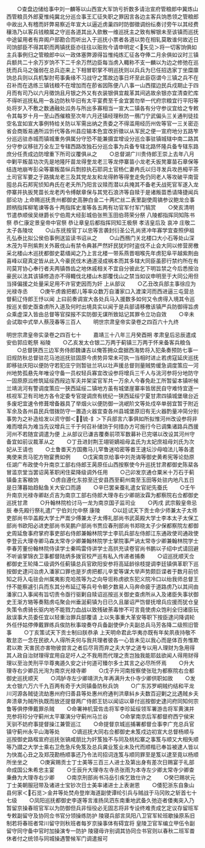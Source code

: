 <!-- { "loadSidebar": true } -->
　　○查盘边储给事中刘一麟等以山西宣大军饷亏折数多请治宣府管粮郎中冀炼山西管粮员外郎夏惟纯冀北分巡佥事王汇征失职之罪因言各边主客兵饷悉领之管粮郎中故出入有稽而奸弊易察近年宣大以逼近虏巢四时防御徵调纷纭奏讨旁午以其经费穰浩乃以客兵钱粮属之守巡各道其出入歛散一维巡抚主之致有解银未至该镇而巡抚中途留用者有弃阁户部勘合而听出入于巡抚小票者各道以势在相轧莫敢谁何故近日司饷部臣不得其职而两镇抚臣亦往往以赃败今请申明定＜矢见＞将一切客饷俱如主兵事例归之管粮郎中以一政体塞弊源得旨惟纯炼汇征各夺俸二月余俱如议时三镇兵额共二十余万岁饷不下二千余万然边臣每当虏入輙称不支一麟以为边之修弛在巡抚而兵马之强弱在总兵迩来上下相冒职掌不明巡抚则以兵兵为巳任招选家丁坐糜廪饷总兵则以兵机掣肘苟事夤缘不习战守之策故边事日坏至此臣窃谓今三镇之兵不在召补而在选练三镇钱粮不在增加而在莭省因陈便八八事一山西摆边民兵戍期止于四月而有司乃以六月徵饷且月银之外又有衣装银俱宜裁革其间逃故余银亦宜清查贮库不得听巡抚私用一各边防秋毕旧有太平宴费至千金宜罢勿举一代府宗粮宜行平阳等处将岁入不敷之数通融处泒务与所出多寡相当一宣大二镇各有分守参议宜给之专敕令其每岁十月一至山西催粮至次年六月还镇经理秋防一鴈门宁武偏头三关通判徒挂空名宜如宣大事例特给关防以军需出纳之责委之不得滥用经历州佐等官一三关密迩省会商贩易通所泒忻代等各州县应输本色宜改折徵以从军民之便一宣府地分五路笮分巡远驻赤城而镇城重务俱属分守恐不能兼摄宜增设分巡佥事驻镇城辖中南二路其分守参议移驻万全左卫专辖西路改独石分巡佥事为兵备专辖北路怀隆兵备专辖东路庶分任责成边防增重下所司议覆俱从之
　　○总督湖广川贵侍郎王崇上去年八月中剿平叛苗功次先是地隆阡苗龙得奎龙老三等龙停寨苗小龙老夭扳凳寨苗石章保等结连地崩岑彭朵等寨叛苗纵兵剽掠执石耶洞土官杨仁妻冉氏以归寻发兵攻邑栂平茶土司官军要之于路擒龙老三及其党龙友和龙得鲊等得奎走免仍同老人等攻破平南营囤总兵石邦宪侦知冉氏在老夭所乃阳言议赎而潜以兵掩其不备老夭战死官军遂入龙停寨并执扳凳苗长龙老丙令缚献章保与其党石浪济等自赎于是诸叛苗悉请降捷闻兵部论功  上命赐巡抚贵州都御史高翀白金二十两纻丝二表里副使周镐参议鲍龙佥事顾柄指挥柳笔谏等各十两指挥史淮等各五两有功官军付军门犒赏
　　○癸亥清明节遣恭顺侯吴继爵长宁伯周大经彭城伯张熊玉田伯蒋荣分祭  八陵都指挥同知陈书祭  恭仁康定景皇帝中官祭  恭让章皇后都指挥同知王极祭  孝洁皇后及  哀冲  庄敬二太子各陵坟
　　○山东抚按官丁以忠等言袭封衍圣公孔尚贤冲年寡学宜查照伊祖孔弘泰比拟公侯伯事例送监读书诏从之
　　○山西鴈门关北楼口大小石等处山深木茂为平刑紫荆关外蓛伐山有禁令典甚严然奸民犹时时盗伐不止会大同以修营房檄采北楼山木巡抚都御史葛缙闻之乃上言北楼一带系燕晋咽喉先年虏犯阜平越紫荆由喜峰以窥真定皆从此入今豪民伐木通道浸成祸本而其多辖大同臣虽莭行禁约所在有司莫肎协心奉行者夫两镇唇齿之地休戚相关不宜自分彼此乞下明旨禁之今后悉按治豪民以法其该镇修造亦不得輙伐北楼山木部覆伐山之禁当如议申明至于大同公用但当择偏援之处量采足用不许官吏因而为奸  上从部议
　　○乙丑改兵部主事徐应为光禄寺丞
　　○庚午虏酋把都儿等率众数万自潘家口入渡滦河而西进逼三屯营总督蓟辽侍郎王忬以闻  上曰前奏调宣大各处兵马入援数多如何又令虏得入境其令巡按巡关御史亟查虏所入道及何时出境具实以闻于是兵部请移檄该镇严兵防御得旨虏众乘虚深入皆由总督等官探报不实防御无谋所致姑记其罪令立功自效
　　○辛未会试取中式举人蔡茂春等三百人
　　明世宗肃皇帝实录卷之四百六十九终


明世宗肃皇帝实录卷之四百七十
　　嘉靖三十八年三月癸酉朔  孝肃皇后忌辰遣成安伯郭应乾祭  裕陵
　　○乙亥发太仓银二万两于蓟镇三万两于怀来备客兵粮刍
　　○总督狭西三边军务侍郎魏谦吉以俺答拥众盘据西海势将入犯条奏预防七事一旧规防秋总督驻花马池巡抚驻固原今虏势异常未可执一当相时进止若虏寇延庆巡抚即移驻庆阳以便防守若犯庄宁则暂驻兰巩以壮声援总督则量贼势缓急调度策应一河州地势孤悬先年唯设守备一员权轻兵寡宜改设参将增兵三千人与洮河参将分地防守一固原原泒修筑延绥西叚边军夫并架梁官军共一万余人今春免赴工所暂留本镇听候兰靖洮河有警调度策应一狭西延绥二镇地方虽有城堡崖寨率皆居民自守难恃宜逐一核视军卫有司地方各令定委专官提调庶有统纪一狭西延绥宁夏甘肃四镇城堡墩台近多废圯宜速令修葺增备器具了举烟火以便防御一洮岷阶文等处戍卒单弱宜暂于附近军余及各州县民兵借拨防守一置造火器宜查各州县城堡原旧有无火器酌量冲简分别事势为之补造给发以资守御＜锍-釒＞下兵部言六事俱如所拟惟河州改设参将非难而增兵为难当先议增兵三千于何召补储饷于何措办方可施行今已调集诸路兵西援河州不若随宜调遣为便  上从部议已谦吉覆奏前项军数募补已完堪以改设其河州守备宜如前议裁革从之
　　○丁丑进封荆王翊钜嫡祖母孟氏为太妃庶祖母刘氏为次妃从王请也
　　○土鲁畨天方国撒马儿罕鲁迷哈密等畨王速坛沙母咱法儿等各遣夷使来贡马驼方物宴赉如例
　　○戊寅南京给事中刘尧诲等御史黄希宪等论劾原任湖广布政使今升南京工部右侍郎王昺原任山西按察使今升巡抚甘肃都御史陈棐各冒滥京堂当罢诏昺革职闲住棐降级调外任用
　　○己卯发京通仓粟米十万石于蓟镇备主客粮饷
　　○虏自遵化东掠至迁安县西至蓟州南至玉田等处驻内地凡五日是日薄暮始趋鲇鱼关大安口而遁
　　○辛巳罢亲蚕礼遣女官祀先蚕氏
　　○壬午升南京光禄寺卿赵贞吉为南京工部右侍郎大理寺右少卿胡汝霖为都察院右佥都御史巡抚甘肃
　　○升翰林院检讨马一龙为南京国子监司业
　　○丙戌  武宗毅皇帝忌辰  奉先殿行祭礼遣广宁伯刘允中祭  康陵
　　○以廷试天下贡士命少师兼太子太师吏部尚书华盖殿大学士严嵩少傅兼太子太傅礼部尚书武英殿大学士李本太子太保工部尚书欧阳必进吏部尚书吴鹏户部尚书贾应春刑部尚书郑晓太子少保都察院左都御史周延詹事府掌府事吏部右侍郎兼翰林院学士李玑兵部左侍郎江东通政使司通政使李登云大理寺卿马森太常寺少卿兼翰林院学士掌院事严讷太常寺少卿兼翰林院学士李春芳董份翰林院侍读学士秦鸣雷侍讲学士高拱充读卷官尚书鹏以子绍中式请回避不听谕掌锦衣卫事都督陆炳多拨官校严巡有私入传递者捕奏
　　○诏巡抚顺天佥都御史王轮降二级调外任蓟镇总兵官欧阳安参将高延龄徐枝提调李廷镇俱革职下巡按御史逮问治虏入潘家口罪也是岁虏把都儿辛爱等谋大举声势颇巨谍者于数月前侦知之将入屯驻会州属夷影克哈孩等为之向导诳称虏欲东犯义院冷口以绐我师总督王忬不能察遽引兵而东其分布延辽等兵号令朝夕数易人马奔命疲于道路虏乃以其间由潘家口入事闻有旨切责令亟行驱剿自赎诏巡按巡关御史查虏所从入及诸臣失事状御史王渐方辂等奏黠虏屯聚会州垂涎蓟镇为日已久且屡诏严饬督抚增兵应援而犹仓皇失策令虏骑长驱内地不能戮力血战以致残破荼毒惨不可言竟使虏众饱利全归诸臣玩敌误事大员委任宜以轻重治罪兵部覆请  上以失事重大革安等职下按臣逮问降调轮外任忬姑停俸戴罪练兵俟防秋事竣奏夺兵备副使伊介夫副总兵马芳各降二级照旧管事
　　○丁亥策试天下贡士制曰朕恭承  上天明命君此华夷亦既有年矣夙夜持敬不敢怠恣一念在民欲人人得所夫何与我共理者彼各一心皆未见以我心而是体百务惟欺君以欺  天害民亦害物彼尝言之者后尽背而弃之夫大学之道专以用人理财为急用得其人政自治财理得宜用自足吁人之不我用而代理之责岂独我能耶兹欲闻人得用财得理以至治羙刑平华尊夷遁久安之计何道可臻尔多士其言之必尽所怀焉
　　○升大理寺右少卿吕光洵为南京光禄寺卿
　　○戊子升河南按察使张玭为都察院右佥都御史巡抚顺天
　　○鸿胪寺左少卿靖洪九年再满升太仆寺少卿供职如故
　　○发太仓银六万六千九百两有奇于大同镇备防秋兵饷
　　○广东苏罗峒贼约结和平龙川河源各贼徒流劫惠州府归善县等处惠州府通判洪章紏乡夫数百迎剿之比遇贼乡夫奔溃章为贼所执既而放还提督两广侍郎王钫以闻诏以章付巡按御史逮问府同知何宗鲁等俱停俸戴罪杀贼
　　○命署神机营佐击将军李珍延绥领军署游击将军黄演并充参将珍分守蓟州太平寨演分守蓟州马兰谷
　　○命掌南京后军都督府西宁侯宋天驯不妨府事提督操江兼管巡江
　　○命提督京城巡捕署都督佥事李广充总兵官镇守蓟州永平山海等处
　　○谪巡抚大同右佥都御史未笈戍边初宣大总督杨顺与巡按御史路楷宣府巡抚张镐咸朋比为奸笈独不与同及桃松寨之事笈与顺又大相失顺等乃譛之大学士乘右卫危急斥免笈及总兵龚业笈业未及代而顺楷已奉旨被逮人皆以为快嵩心丑之及郑茂勘杨顺事还乃令法司招词连笈与顺同罪至是笈以逮至竟以杨顺所坐坐之
　　○庚寅赐贡士丁士美等三百三人进士及第出身有差次日赐宴于礼部命成国公朱希忠主宴
　　○壬辰升大理寺左寺丞张雨为本寺左少卿太常寺少卿查秉彝为大理寺右少卿
　　○南京刑部尚书冯岳引疾乞致仕许之
　　○癸巳赐状元丁士美朝服冠带及诸进士宝钞次日士美率诸进士上表谢恩
　　○倭犯浙东自象山县何家＜石览＞金井等处焚舟登岸海道副使谭纶引兵与贼战于马冈败之斩首七十七级
　　○凤阳巡抚都御史李遂等言淮扬凤泗东南重地武备久弛迩者倭夷突入乃暂留京操春班官军以为防御但兵非恒役必无固志将非专设终难责成乞定议存留班军专敕副留守及协同佥书官分领操练防护  陵寝兵部言凤阳八卫官军轮班歇操原系旧制若将春班者常川留守则秋班者每岁京操事体有碍宜将  皇陵卫官军编立甲伍令副留守同守备中官时加操演专一防护  陵寝毋许别调其协同佥书官则以春秋二班军畨休者付之统领与同城操遇警候军门调遣报可
